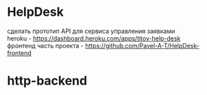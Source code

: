 # HelpDesk  
сделать прототип API для сервиса управления заявками  
heroku -                 https://dashboard.heroku.com/apps/titov-help-desk  
фронтенд часть проекта - https://github.com/Pavel-A-T/HelpDesk-frontend


# http-backend
